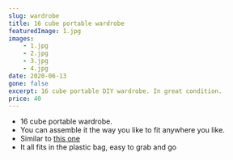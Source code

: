 ```yaml
---
slug: wardrobe
title: 16 cube portable wardrobe
featuredImage: 1.jpg
images:
    - 1.jpg
    - 2.jpg
    - 3.jpg
    - 4.jpg
date: 2020-06-13
gone: false
excerpt: 16 cube portable DIY wardrobe. In great condition.
price: 40
---
```

* 16 cube portable wardrobe.
* You can assemble it the way you like to fit anywhere you like.
* Similar to [this one](https://www.dicksmith.com.au/da/buy/toughland-16-cube-portable-storage-cabinet-wardrobe-black-white-nm-diy-b-storage-16-bk/)
* It all fits in the plastic bag, easy to grab and go
